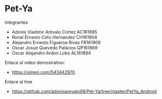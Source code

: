 # Pet-Ya

Integrantes

- Adonis Vladimir Arévalo Cortez     AC161895
- Ronal Ernesto Coto Hernandez       CH161904
- Alejandro Ernesto Figueroa Rivas   FR161906
- Oscar Josue Quevedo Palacios       QP161669
- Oscar Alejandro Ardon Lobo         AL161894


Enlace al video demostrativo:
- https://vimeo.com/543442970

Enlace al tree
- https://github.com/adonisarevalo98/Pet-Ya/tree/master/PetYa_Android
